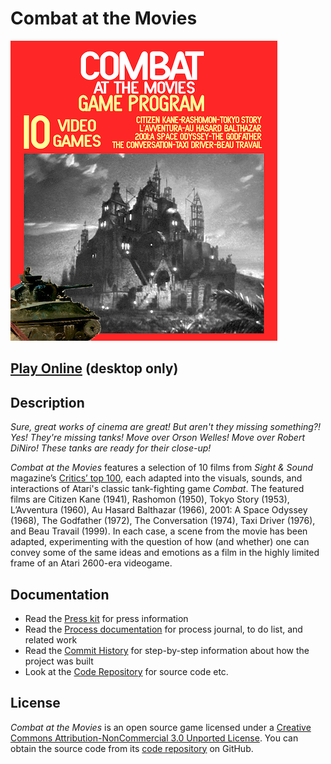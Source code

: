 # Combat at the Movies

![Splash](../press/images/combat-at-the-movies-splash.png)

## [Play Online](https://www.pippinbarr.com/combat-at-the-movies/) (desktop only)

## Description

*Sure, great works of cinema are great! But aren't they missing something?! Yes! They're missing tanks! Move over Orson Welles! Move over Robert DiNiro! These tanks are ready for their close-up!*

_Combat at the Movies_ features a selection of 10 films from *Sight & Sound* magazine’s [Critics’ top 100](https://www2.bfi.org.uk/films-tv-people/sightandsoundpoll2012/critics), each adapted into the visuals, sounds, and interactions of Atari's classic tank-fighting game *Combat*. The featured films are Citizen Kane (1941), Rashomon (1950), Tokyo Story (1953), L’Avventura (1960), Au Hasard Balthazar (1966), 2001: A Space Odyssey (1968), The Godfather (1972), The Conversation (1974), Taxi Driver (1976), and Beau Travail (1999). In each case, a scene from the movie has been adapted, experimenting with the question of how (and whether) one can convey some of the same ideas and emotions as a film in the highly limited frame of an Atari 2600-era videogame.

## Documentation
* Read the [Press kit](../press/) for press information
* Read the [Process documentation](../process/) for process journal, to do list, and related work
* Read the [Commit History](https://github.com/pippinbarr/combat-at-the-movies/commits/master) for step-by-step information about how the project was built
* Look at the [Code Repository](https://github.com/pippinbarr/combat-at-the-movies) for source code etc.

## License
_Combat at the Movies_ is an open source game licensed under a [Creative Commons Attribution-NonCommercial 3.0 Unported License](http://creativecommons.org/licenses/by-nc/3.0/). You can obtain the source code from its [code repository](https://github.com/pippinbarr/combat-at-the-movies) on GitHub.
